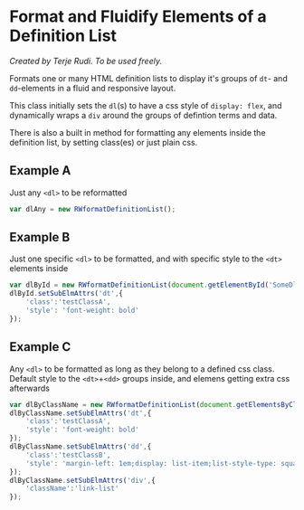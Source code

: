 # Format and Fluidify Elements of a Definition List

_Created by Terje Rudi. To be used freely._

Formats one or many HTML definition lists to display it's groups of `dt`- and `dd`-elements in a fluid and responsive layout.

This class initially sets the `dl`(s) to have a css style of `display: flex`, and dynamically wraps a `div` around the groups of defintion terms and data.

There is also a built in method for formatting any elements inside the definition list, by setting class(es) or just plain css.

## Example A

Just any `<dl>` to be reformatted

```javascript
var dlAny = new RWformatDefinitionList();
```

## Example B

Just one specific `<dl>` to be formatted, and with specific style to the `<dt>` elements inside

```javascript
var dlById = new RWformatDefinitionList(document.getElementById('SomeDlsId'),'width: 11em;margin: 0 0.2em 1em 0;color: #ff6633;');
dlById.setSubElmAttrs('dt',{
	'class':'testClassA',
	'style': 'font-weight: bold'
});
```

## Example C

Any `<dl>` to be formatted as long as they belong to a defined css class. Default style to the `<dt>`+`<dd>` groups inside, and elemens getting extra css afterwards

```javascript
var dlByClassName = new RWformatDefinitionList(document.getElementsByClassName('SomeDlsClassName'));
dlByClassName.setSubElmAttrs('dt',{
	'class':'testClassA',
	'style': 'font-weight: bold'
});
dlByClassName.setSubElmAttrs('dd',{
	'class':'testClassB',
	'style': 'margin-left: 1em;display: list-item;list-style-type: square;font-style: italic'
});
dlByClassName.setSubElmAttrs('div',{
	'className':'link-list'
});
```
